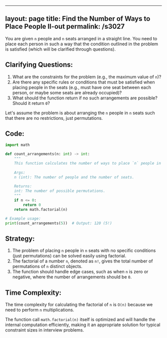 
---
layout: page
title:  Find the Number of Ways to Place People II-out
permalink: /s3027
---

You are given `n` people and `n` seats arranged in a straight line. You need to place each person in such a way that the condition outlined in the problem is satisfied (which will be clarified through questions).

## Clarifying Questions:

1. What are the constraints for the problem (e.g., the maximum value of `n`)?
2. Are there any specific rules or conditions that must be satisfied when placing people in the seats (e.g., must have one seat between each person, or maybe some seats are already occupied)?
3. What should the function return if no such arrangements are possible? Should it return `0`?

Let's assume the problem is about arranging the `n` people in `n` seats such that there are no restrictions, just permutations.

## Code:

```python
import math

def count_arrangements(n: int) -> int:
    """
    This function calculates the number of ways to place `n` people in `n` seats.
    
    Args:
    n (int): The number of people and the number of seats.
    
    Returns:
    int: The number of possible permutations.
    """
    if n <= 0:
        return 0
    return math.factorial(n)

# Example usage:
print(count_arrangements(5))  # Output: 120 (5!)
```

## Strategy:

1. The problem of placing `n` people in `n` seats with no specific conditions (just permutations) can be solved easily using factorial.
2. The factorial of a number `n`, denoted as `n!`, gives the total number of permutations of `n` distinct objects.
3. The function should handle edge cases, such as when `n` is zero or negative, where the number of arrangements should be `0`.

## Time Complexity:

The time complexity for calculating the factorial of `n` is `O(n)` because we need to perform `n` multiplications. 

The function call `math.factorial(n)` itself is optimized and will handle the internal computation efficiently, making it an appropriate solution for typical constraint sizes in interview problems.